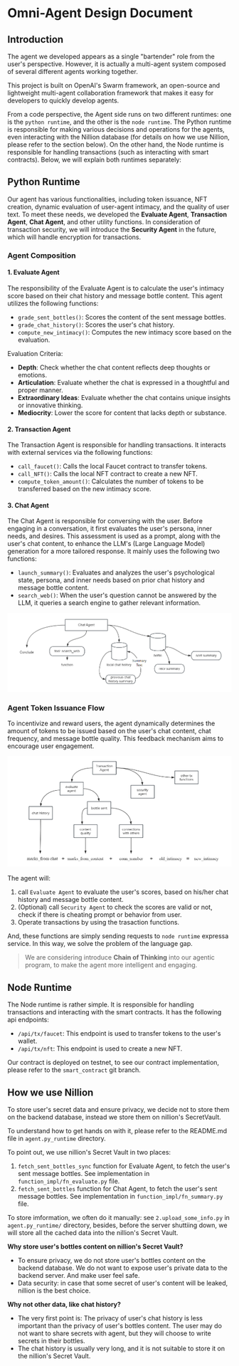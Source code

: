 # Omni-Agent Design Document

## Introduction

The agent we developed appears as a single "bartender" role from the user's perspective. However, it is actually a multi-agent system composed of several different agents working together.

This project is built on OpenAI's Swarm framework, an open-source and lightweight multi-agent collaboration framework that makes it easy for developers to quickly develop agents.

From a code perspective, the Agent side runs on two different runtimes: one is the `python runtime`, and the other is the `node runtime`. The Python runtime is responsible for making various decisions and operations for the agents, even interacting with the Nillion database (for details on how we use Nillion, please refer to the section below). On the other hand, the Node runtime is responsible for handling transactions (such as interacting with smart contracts). Below, we will explain both runtimes separately:

## Python Runtime

Our agent has various functionalities, including token issuance, NFT creation, dynamic evaluation of user-agent intimacy, and the quality of user text. To meet these needs, we developed the **Evaluate Agent**, **Transaction Agent**, **Chat Agent**, and other utility functions. In consideration of transaction security, we will introduce the **Security Agent** in the future, which will handle encryption for transactions.

### Agent Composition

#### 1. **Evaluate Agent**
The responsibility of the Evaluate Agent is to calculate the user's intimacy score based on their chat history and message bottle content. This agent utilizes the following functions:

- `grade_sent_bottles()`: Scores the content of the sent message bottles.
- `grade_chat_history()`: Scores the user's chat history.
- `compute_new_intimacy()`: Computes the new intimacy score based on the evaluation.

Evaluation Criteria:

- **Depth**: Check whether the chat content reflects deep thoughts or emotions.
- **Articulation**: Evaluate whether the chat is expressed in a thoughtful and proper manner.
- **Extraordinary Ideas**: Evaluate whether the chat contains unique insights or innovative thinking.
- **Mediocrity**: Lower the score for content that lacks depth or substance.

#### 2. **Transaction Agent**
The Transaction Agent is responsible for handling transactions. It interacts with external services via the following functions:

- `call_faucet()`: Calls the local Faucet contract to transfer tokens.
- `call_NFT()`: Calls the local NFT contract to create a new NFT.
- `compute_token_amount()`: Calculates the number of tokens to be transferred based on the new intimacy score.

#### 3. **Chat Agent**
The Chat Agent is responsible for conversing with the user. Before engaging in a conversation, it first evaluates the user's persona, inner needs, and desires. This assessment is used as a prompt, along with the user's chat content, to enhance the LLM's (Large Language Model) generation for a more tailored response. It mainly uses the following two functions:

- `launch_summary()`: Evaluates and analyzes the user's psychological state, persona, and inner needs based on prior chat history and message bottle content.
- `search_web()`: When the user's question cannot be answered by the LLM, it queries a search engine to gather relevant information.

![chat agent](./chat_agent.png)

### Agent Token Issuance Flow
To incentivize and reward users, the agent dynamically determines the amount of tokens to be issued based on the user's chat content, chat frequency, and message bottle quality. This feedback mechanism aims to encourage user engagement.

![tx agent](./tx_agent.png)

The agent will:

1. call `Evaluate Agent` to evaluate the user's scores, based on his/her chat history and message bottle content.
2. (Optional) call `Security Agent` to check the scores are valid or not, check if there is cheating prompt or behavior from user.
3. Operate transactions by using the trasaction functions.

And, these functions are simply sending requests to `node runtime` expressa service. In this way, we solve the problem of the language gap.

> We are considering introduce **Chain of Thinking** into our agentic program, to make the agent more intelligent and engaging.

## Node Runtime

The Node runtime is rather simple. It is responsible for handling transactions and interacting with the smart contracts. It has the following api endpoints:

+ `/api/tx/faucet`: This endpoint is used to transfer tokens to the user's wallet.
+ `/api/tx/nft`: This endpoint is used to create a new NFT.

Our contract is deployed on testnet, to see our contract implementation, please refer to the `smart_contract` git branch.

## How we use Nillion

To store user's secret data and ensure privacy, we decide not to store them on the backend database, instead we store them on nillion's SecretVault.

To understand how to get hands on with it, please refer to the README.md file in `agent.py_runtime` directory.

To point out, we use nillion's Secret Vault in two places:

1. `fetch_sent_bottles_sync` function for Evaluate Agent, to fetch the user's sent message bottles. See implementation in `function_impl/fn_evaluate.py` file.
2. `fetch_sent_bottles` function for Chat Agent, to fetch the user's sent message bottles. See implementation in `function_impl/fn_summary.py` file.

To store imformation, we often do it manually: see `2.upload_some_info.py` in `agent.py_runtime/` directory, besides, before the server shuttiing down, we will store all the cached data into the nillion's Secret Vault.

__Why store user's bottles content on nillion's Secret Vault?__

- To ensure privacy, we do not store user's bottles content on the backend database. We do not want to expose user's private data to the backend server. And make user feel safe.
- Data security: in case that some secret of user's content will be leaked, nillion is the best choice.

__Why not other data, like chat history?__

- The very first point is: The privacy of user's chat history is less important than the privacy of user's bottles content. The user may do not want to share secrets with agent, but they will choose to write secrets in their bottles.
- The chat history is usually very long, and it is not suitable to store it on the nillion's Secret Vault.